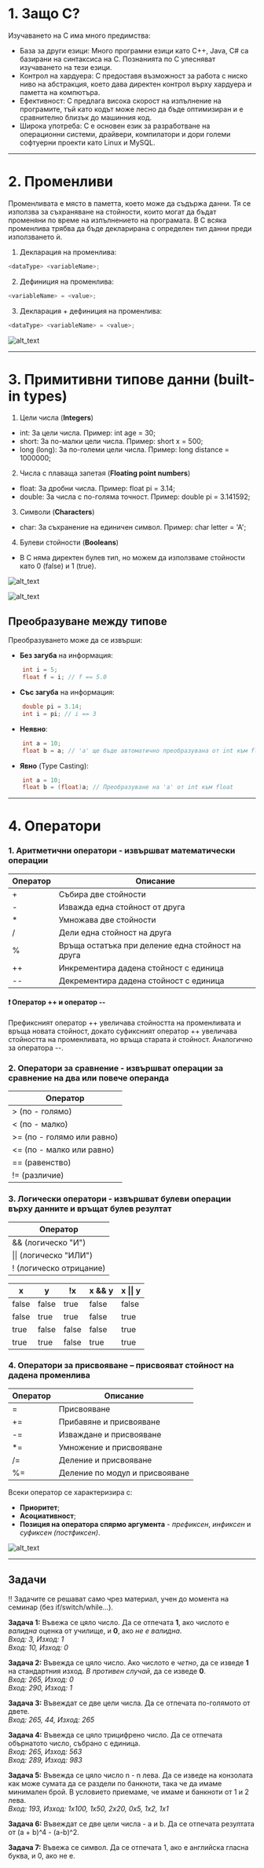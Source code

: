 # 1. Защо C?

Изучаването на C има много предимства:
- База за други езици: Много програмни езици като C++, Java, C# са базирани на синтаксиса на C. Познанията по C улесняват изучаването на тези езици.
- Контрол на хардуера: C предоставя възможност за работа с ниско ниво на абстракция, което дава директен контрол върху хардуера и паметта на компютъра.
- Ефективност: C предлага висока скорост на изпълнение на програмите, тъй като кодът може лесно да бъде оптимизиран и е сравнително близък до машинния код.
- Широка употреба: C е основен език за разработване на операционни системи, драйвери, компилатори и дори големи софтуерни проекти като Linux и MySQL.

---

# 2. Променливи

Променливата е място в паметта, което може да съдържа данни. Тя се използва за съхраняване на стойности, които могат да бъдат променяни по време на изпълнението на програмата. В C всяка променлива трябва да бъде декларирана с определен тип данни преди използването ѝ.  

1. Декларация на променлива:
```c
<dataType> <variableName>;
```
2. Дефиниция на променлива:
```c
<variableName> = <value>;
```
3. Декларация + дефиниция на променлива:
```c
<dataType> <variableName> = <value>;
```
![alt_text](https://github.com/MariaGrozdeva/Introduction_to_programming_FMI/blob/main/C/Sem_01/images/Variable.png)

---

# 3. Примитивни типове данни (built-in types)

1. Цели числа (**Integers**)
- int: За цели числа. Пример: int age = 30;
- short: За по-малки цели числа. Пример: short x = 500;
- long (long): За по-големи цели числа. Пример: long distance = 1000000;

2. Числа с плаваща запетая (**Floating point numbers**)
- float: За дробни числа. Пример: float pi = 3.14;
- double: За числа с по-голяма точност. Пример: double pi = 3.141592;

3. Символи (**Characters**)
- char: За съхранение на единичен символ. Пример: char letter = 'A';

4. Булеви стойности (**Booleans**)
- В C няма директен булев тип, но можем да използваме стойности като 0 (false) и 1 (true).

![alt_text](https://github.com/MariaGrozdeva/Introduction_to_programming_FMI/blob/main/C/Sem_01/images/DataTypes.png)

![alt_text](https://github.com/MariaGrozdeva/Introduction_to_programming_FMI/blob/main/C/Sem_01/images/TypesSizesDifferentModels.png)

## Преобразуване между типове

Преобразуването може да се извърши:

 - **Без загуба** на информация:
```c
	int i = 5;
	float f = i; // f == 5.0
```

 - **Със загуба** на информация:
```c
	double pi = 3.14;
	int i = pi; // i == 3
```

- **Неявно**:
```c
    int a = 10;
    float b = a; // 'a' ще бъде автоматично преобразувана от int към float
```

- **Явно** (Type Casting):
```c
    int a = 10;
    float b = (float)a; // Преобразуване на 'a' от int към float
```

---

# 4. Оператори

 ### 1. Аритметични оператори - извършват математически операции
|Оператор|Описание|
|--|--|
|+|Събира две стойности|
|-|Изважда една стойност от друга|
|*|Умножава две стойности|
|/|Дели една стойност на друга|
|%|Връща остатъка при деление една стойност на друга|
|++|Инкрементира дадена стойност с единица|
|-\-|Декрементира дадена стойност с единица|

#### :heavy_exclamation_mark: Оператор ++ и оператор --
Префиксният оператор ++ увеличава стойността на променливата и връща новата стойност, докато суфиксният оператор ++ увеличава стойността на променливата, но връща старата ѝ стойност. Аналогично за оператора --.

 ### 2. Оператори за сравнение - извършват операции за сравнение на два или повече операнда
|Оператор|
|--|
| > (по - голямо) |
| < (по - малко) |
| >= (по - голямо или равно) |
| <= (по - малко или равно) |
| == (равенство) |
| != (различие) |

 ### 3. Логически оператори - извършват булеви операции върху данните и връщат булев резултат  
|Оператор|  
|--|  
| && (логическо "И") |  
| \|\| (логическо "ИЛИ") |  
| ! (логическо отрицание) |  

|x  |y  | !x| x && y| x \|\| y|  
|--|--|--|--|--|  
| false| false |true|false|false|  
| false| true  |true|false|true|  
| true | false |false|false|true|  
| true | true  |false|true|true|  
 
 ### 4. Оператори за присвояване – присвояват стойност на дадена променлива  
 |Оператор|Описание|  
|--|--|  
|=|Присвояване|  
|+=|Прибавяне и присвояване|  
|-=|Изваждане и присвояване|  
|*=|Умножение и присвояване|  
|/=|Деление и присвояване|  
|%=|Деление по модул и присвояване| 

Всеки оператор се характеризира с:
- **Приоритет**;
- **Асоциативност**;
- **Позиция на оператора спярмо аргумента** -  *префиксен*, *инфиксен*  и  *суфиксен (постфиксен)*.

![alt_text](https://github.com/MariaGrozdeva/Introduction_to_programming_FMI/blob/main/C/Sem_01/images/OperatorCharacteristics.png)

---

## Задачи
:bangbang: Задачите се решават само чрез материал, учен до момента на семинар (без if/switch/while...).

**Задача 1:** Въвежа се цяло число. Да се отпечата **1**, ако числото е *валидна* оценка от училище, и **0**, ако *не е валидна*.  
*Вход: 3, Изход: 1  
Вход: 10, Изход: 0*  

**Задача 2:** Въвежда се цяло число. Ако числото е *четно*, да се изведе **1** на стандартния изход. *В противен случай*, да се изведе **0**.  
*Вход: 265, Изход: 0  
Вход: 290, Изход: 1*  

**Задача 3:** Въвеждат се две цели числа. Да се отпечата по-голямото от двете.  
*Вход: 265, 44, Изход: 265*  

**Задача 4:** Въвежда се цяло трицифрено число. Да се отпечата обърнатото число, събрано с единица.  
*Вход: 265, Изход: 563  
Вход: 289, Изход: 983*  

**Задача 5:** Въвежда се цяло число n - n лева. Да се изведе на конзолата как може сумата да се раздели по банкноти, така че да имаме минимален брой. В условието приемаме, че имаме и банкноти от 1 и 2 лева.  
*Вход: 193, Изход: 1x100, 1x50, 2x20, 0x5, 1x2, 1x1*  

**Задача 6:** Въвеждат се две цели числа - a и b. Да се отпечата резултата от (a + b)^4 - (a-b)^2.  

**Задача 7:** Въвежа се символ. Да се отпечата 1, ако е английска гласна буква, и 0, ако не е.  
